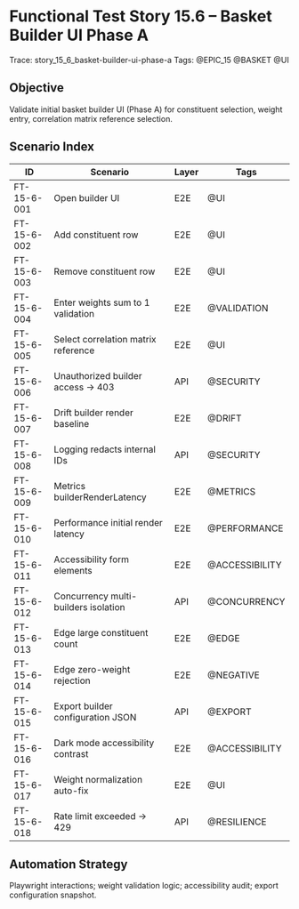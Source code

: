# Functional Test Story 15.6 – Basket Builder UI Phase A

Trace: story_15_6_basket-builder-ui-phase-a
Tags: @EPIC_15 @BASKET @UI

## Objective
Validate initial basket builder UI (Phase A) for constituent selection, weight entry, correlation matrix reference selection.

## Scenario Index
| ID | Scenario | Layer | Tags |
|----|----------|-------|------|
| FT-15-6-001 | Open builder UI | E2E | @UI |
| FT-15-6-002 | Add constituent row | E2E | @UI |
| FT-15-6-003 | Remove constituent row | E2E | @UI |
| FT-15-6-004 | Enter weights sum to 1 validation | E2E | @VALIDATION |
| FT-15-6-005 | Select correlation matrix reference | E2E | @UI |
| FT-15-6-006 | Unauthorized builder access -> 403 | API | @SECURITY |
| FT-15-6-007 | Drift builder render baseline | E2E | @DRIFT |
| FT-15-6-008 | Logging redacts internal IDs | API | @SECURITY |
| FT-15-6-009 | Metrics builderRenderLatency | E2E | @METRICS |
| FT-15-6-010 | Performance initial render latency | E2E | @PERFORMANCE |
| FT-15-6-011 | Accessibility form elements | E2E | @ACCESSIBILITY |
| FT-15-6-012 | Concurrency multi-builders isolation | API | @CONCURRENCY |
| FT-15-6-013 | Edge large constituent count | E2E | @EDGE |
| FT-15-6-014 | Edge zero-weight rejection | E2E | @NEGATIVE |
| FT-15-6-015 | Export builder configuration JSON | API | @EXPORT |
| FT-15-6-016 | Dark mode accessibility contrast | E2E | @ACCESSIBILITY |
| FT-15-6-017 | Weight normalization auto-fix | E2E | @UI |
| FT-15-6-018 | Rate limit exceeded -> 429 | API | @RESILIENCE |

## Automation Strategy
Playwright interactions; weight validation logic; accessibility audit; export configuration snapshot.
